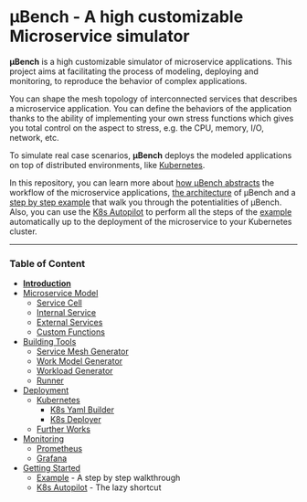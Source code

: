 # **µBench** - A high customizable Microservice simulator

**µBench** is a high customizable simulator of microservice applications.
This project aims at facilitating the process of modeling, deploying and monitoring, to reproduce the behavior of complex applications. 

You can shape the mesh topology of interconnected services that describes a microservice application.
You can define the behaviors of the application thanks to the ability of implementing your own stress functions which gives you total control on the aspect to stress, e.g. the CPU, memory, I/O, network, etc.

To simulate real case scenarios, **µBench** deploys the modeled applications on top of distributed environments, like [Kubernetes](https://kubernetes.io).

In this repository, you can learn more about [how µBench abstracts](/Docs/MicroserviceModel.md#Microservice-Model) the workflow of the microservice applications, [the architecture](/Docs/BuildingTools.md#Building-Tools) of µBench and a [step by step example](/Docs/GettingStarted.md#Example) that walk you through the potentialities of µBench.
Also, you can use the [K8s Autopilot](/Docs/GettingStarted.md#K8s-Autopilot) to perform all the steps of the [example](/Docs/GettingStarted.md#Example) automatically up to the deployment of the microservice to your Kubernetes cluster.

---
### Table of Content
* [**Introduction**](/README.md)
* [Microservice Model](/Docs/MicroserviceModel.md#Microservice-Model)
  * [Service Cell](/Docs/MicroserviceModel.md#Service-Cell)
  * [Internal Service](/Docs/MicroserviceModel.md#Internal-Service)
  * [External Services](/Docs/MicroserviceModel.md#External-Services)
  * [Custom Functions](/Docs/MicroserviceModel.md#Custom-Functions)
* [Building Tools](/Docs/BuildingTools.md#Building-Tools)
  * [Service Mesh Generator](/Docs/BuildingTools.md#Service-Mesh-Generator)
  * [Work Model Generator](/Docs/BuildingTools.md#Work-Model-Generator)
  * [Workload Generator](/Docs/BuildingTools.md#WorkLoad-Generator)
  * [Runner](/Docs/BuildingTools.md#Runner)
* [Deployment](/Docs/Deployment.md#Deployment)
    * [Kubernetes](/Docs/Deployment.md#Kubernetes)
      * [K8s Yaml Builder](/Docs/Deployment.md#K8s-Yaml-Builder)
      * [K8s Deployer](/Docs/Deployment.md#K8s-Deployer)
    * [Further Works](/Docs/Deployment.md#Further-Works)
* [Monitoring](/Monitoring/README.md#Monitoring)
    * [Prometheus](/Monitoring/README.md#Prometheus)
    * [Grafana](/Monitoring/README.md#Grafana)
* [Getting Started](/Docs/GettingStarted.md#Getting-Started)
    * [Example](/Docs/GettingStarted.md#Example) - A step by step walkthrough
    * [K8s Autopilot](/Docs/GettingStarted.md#K8s-Autopilot) - The lazy shortcut
